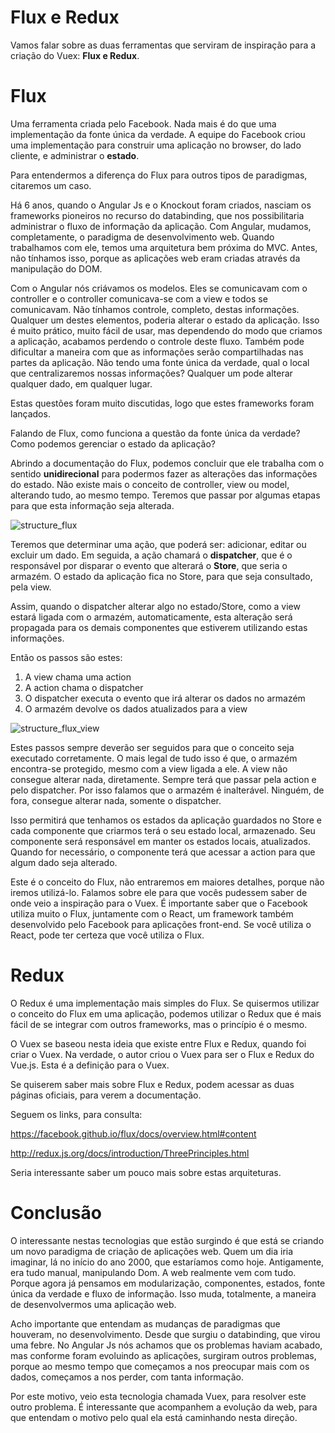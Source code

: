 # Flux e Redux

Vamos falar sobre as duas ferramentas que serviram de inspiração para a criação do Vuex: **Flux e Redux**.

# Flux

Uma ferramenta criada pelo Facebook. Nada mais é do que uma implementação da fonte única da verdade. 
A equipe do Facebook criou uma implementação para construir uma aplicação no browser, do lado cliente, e administrar o **estado**.

Para entendermos a diferença do Flux para outros tipos de paradigmas, citaremos um caso.

Há 6 anos, quando o Angular Js e o Knockout foram criados, nasciam os frameworks pioneiros no recurso do databinding, que nos possibilitaria administrar o fluxo de informação da aplicação. 
Com Angular, mudamos, completamente, o paradigma de desenvolvimento web. 
Quando trabalhamos com ele, temos uma arquitetura bem próxima do MVC. Antes, não tínhamos isso, porque as aplicações web eram criadas através da manipulação do DOM.

Com o Angular nós criávamos os modelos. Eles se comunicavam com o controller e o controller comunicava-se com a view e todos se comunicavam. 
Não tínhamos controle, completo, destas informações. Qualquer um destes elementos, poderia alterar o estado da aplicação.
Isso é muito prático, muito fácil de usar, mas dependendo do modo que criamos a aplicação, acabamos perdendo o controle deste fluxo. 
Também pode dificultar a maneira com que as informações serão compartilhadas nas partes da aplicação. 
Não tendo uma fonte única da verdade, qual o local que centralizaremos nossas informações? 
Qualquer um pode alterar qualquer dado, em qualquer lugar.

Estas questões foram muito discutidas, logo que estes frameworks foram lançados.

Falando de Flux, como funciona a questão da fonte única da verdade? Como podemos gerenciar o estado da aplicação?

Abrindo a documentação do Flux, podemos concluir que ele trabalha com o sentido **unidirecional** para podermos fazer as alterações das informações do estado. 
Não existe mais o conceito de controller, view ou model, alterando tudo, ao mesmo tempo. 
Teremos que passar por algumas etapas para que esta informação seja alterada.

![structure_flux](./images/structure_flux.png "structure_flux")

Teremos que determinar uma ação, que poderá ser: adicionar, editar ou excluir um dado. 
Em seguida, a ação chamará o **dispatcher**, que é o responsável por disparar o evento que alterará o **Store**, que seria o armazém. 
O estado da aplicação fica no Store, para que seja consultado, pela view.

Assim, quando o dispatcher alterar algo no estado/Store, como a view estará ligada com o armazém, automaticamente, esta alteração será propagada para os demais componentes que estiverem utilizando estas informações.

Então os passos são estes:

1. A view chama uma action
2. A action chama o dispatcher
3. O dispatcher executa o evento que irá alterar os dados no armazém
4. O armazém devolve os dados atualizados para a view

![structure_flux_view](./images/structure_flux_view.png "structure_flux_view")

Estes passos sempre deverão ser seguidos para que o conceito seja executado corretamente. 
O mais legal de tudo isso é que, o armazém encontra-se protegido, mesmo com a view ligada a ele. 
A view não consegue alterar nada, diretamente. Sempre terá que passar pela action e pelo dispatcher. 
Por isso falamos que o armazém é inalterável. Ninguém, de fora, consegue alterar nada, somente o dispatcher.

Isso permitirá que tenhamos os estados da aplicação guardados no Store e cada componente que criarmos terá o seu estado local, armazenado. 
Seu componente será responsável em manter os estados locais, atualizados. 
Quando for necessário, o componente terá que acessar a action para que algum dado seja alterado.

Este é o conceito do Flux, não entraremos em maiores detalhes, porque não iremos utilizá-lo.
Falamos sobre ele para que vocês pudessem saber de onde veio a inspiração para o Vuex. 
É importante saber que o Facebook utiliza muito o Flux, juntamente com o React, um framework também desenvolvido pelo Facebook para aplicações front-end. 
Se você utiliza o React, pode ter certeza que você utiliza o Flux.

# Redux

O Redux é uma implementação mais simples do Flux. Se quisermos utilizar o conceito do Flux em uma aplicação, podemos utilizar o Redux que é mais fácil de se integrar com outros frameworks, mas o princípio é o mesmo.

O Vuex se baseou nesta ideia que existe entre Flux e Redux, quando foi criar o Vuex. 
Na verdade, o autor criou o Vuex para ser o Flux e Redux do Vue.js. Esta é a definição para o Vuex.

Se quiserem saber mais sobre Flux e Redux, podem acessar as duas páginas oficiais, para verem a documentação. 

Seguem os links, para consulta:

<https://facebook.github.io/flux/docs/overview.html#content>

<http://redux.js.org/docs/introduction/ThreePrinciples.html>

Seria interessante saber um pouco mais sobre estas arquiteturas.

# Conclusão

O interessante nestas tecnologias que estão surgindo é que está se criando um novo paradigma de criação de aplicações web. Quem um dia iria imaginar, lá no início do ano 2000, que estaríamos como hoje. 
Antigamente, era tudo manual, manipulando Dom. 
A web realmente vem com tudo. Porque agora já pensamos em modularização, componentes, estados, fonte única da verdade e fluxo de informação. Isso muda, totalmente, a maneira de desenvolvermos uma aplicação web.

Acho importante que entendam as mudanças de paradigmas que houveram, no desenvolvimento. 
Desde que surgiu o databinding, que virou uma febre. 
No Angular Js nós achamos que os problemas haviam acabado, mas conforme foram evoluindo as aplicações, surgiram outros problemas, porque ao mesmo tempo que começamos a nos preocupar mais com os dados, começamos a nos perder, com tanta informação.

Por este motivo, veio esta tecnologia chamada Vuex, para resolver este outro problema. 
É interessante que acompanhem a evolução da web, para que entendam o motivo pelo qual ela está caminhando nesta direção.